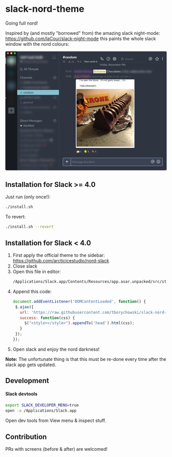 # slack-nord-theme
Going full nord!


Inspired by (and mostly "borrowed" from) the amazing slack night-mode: https://github.com/laCour/slack-night-mode this paints the whole slack window with the nord colours:

![Screen](screen.png)


## Installation for Slack >= 4.0
Just run (only once!):
```sh
./install.sh
```

To revert:
```sh
./install.sh --revert
```


## Installation for Slack < 4.0
1. First apply the official theme to the sidebar: https://github.com/arcticicestudio/nord-slack
2. Close slack
3. Open this file in editor:
    ```sh
    /Applications/Slack.app/Contents/Resources/app.asar.unpacked/src/static/ssb-interop.js
    ```
4. Append this code:
    ```js
    document.addEventListener('DOMContentLoaded', function() {
     $.ajax({
       url: 'https://raw.githubusercontent.com/tborychowski/slack-nord-theme/master/slack-nord.css',
       success: function(css) {
         $("<style></style>").appendTo('head').html(css);
       }
     });
    });
    ```
5. Open slack and enjoy the nord darkness!

**Note:** The unfortunate thing is that this must be re-done every time after the slack app gets updated.



## Development

#### Slack devtools
```sh
export SLACK_DEVELOPER_MENU=true
open -a /Applications/Slack.app
```

Open dev tools from View menu & inspect stuff.


## Contribution
PRs with screens (before & after) are welcomed!
